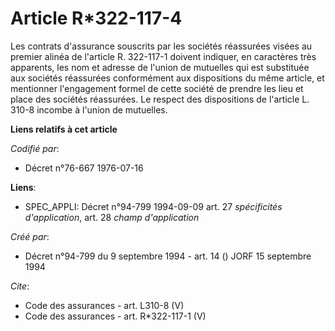 # Article R*322-117-4

Les contrats d'assurance souscrits par les sociétés réassurées visées au premier alinéa de l'article R. 322-117-1 doivent
indiquer, en caractères très apparents, les nom et adresse de l'union de mutuelles qui est substituée aux sociétés réassurées
conformément aux dispositions du même article, et mentionner l'engagement formel de cette société de prendre les lieu et
place des sociétés réassurées. Le respect des dispositions de l'article L. 310-8 incombe à l'union de mutuelles.

**Liens relatifs à cet article**

_Codifié par_:

  - Décret n°76-667 1976-07-16

**Liens**:

  - SPEC_APPLI: Décret n°94-799 1994-09-09 art. 27 *spécificités d'application*, art. 28 *champ d'application*

_Créé par_:

  - Décret n°94-799 du 9 septembre 1994 - art. 14 () JORF 15 septembre 1994

_Cite_:

  - Code des assurances - art. L310-8 (V)
  - Code des assurances - art. R*322-117-1 (V)
